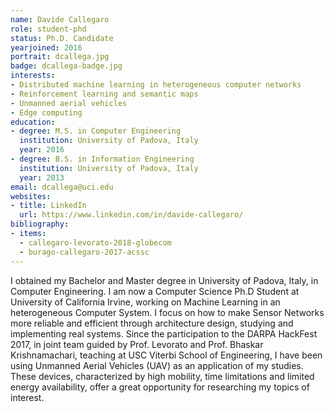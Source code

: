 ```yaml
---
name: Davide Callegaro
role: student-phd
status: Ph.D. Candidate
yearjoined: 2016
portrait: dcallega.jpg
badge: dcallega-badge.jpg
interests:
- Distributed machine learning in heterogeneous computer networks
- Reinforcement learning and semantic maps
- Unmanned aerial vehicles
- Edge computing
education:
- degree: M.S. in Computer Engineering
  institution: University of Padova, Italy
  year: 2016
- degree: B.S. in Information Engineering
  institution: University of Padova, Italy
  year: 2013
email: dcallega@uci.edu
websites:
- title: LinkedIn
  url: https://www.linkedin.com/in/davide-callegaro/
bibliography:
- items:
  - callegaro-levorato-2018-globecom
  - burago-callegaro-2017-acssc
---
```


I obtained my Bachelor and Master degree in University of Padova, Italy, in Computer Engineering.
I am now a Computer Science Ph.D Student at University of California Irvine, working on Machine Learning in an heterogeneous Computer System. I focus on how to make Sensor Networks more reliable and efficient through architecture design, studying and implementing real systems.
Since the participation to the DARPA HackFest 2017, in joint team guided by Prof. Levorato and Prof. Bhaskar Krishnamachari, teaching at USC Viterbi School of Engineering, I have been using Unmanned Aerial Vehicles (UAV) as an application of my studies.
These devices, characterized by high mobility, time limitations and limited energy availability, offer a great opportunity for researching my topics of interest.
